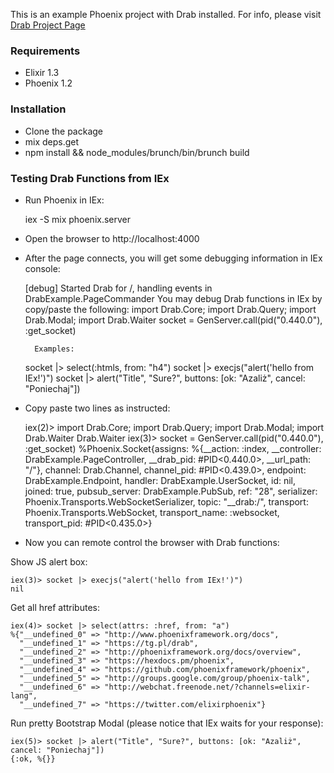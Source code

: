 This is an example Phoenix project with Drab installed. For info, please visit [Drab Project Page](https://github.com/grych/drab)

### Requirements

* Elixir 1.3
* Phoenix 1.2

### Installation

* Clone the package
* mix deps.get
* npm install && node_modules/brunch/bin/brunch build 

### Testing Drab Functions from IEx

* Run Phoenix in IEx:

    iex -S mix phoenix.server

* Open the browser to http://localhost:4000

* After the page connects, you will get some debugging information in IEx console:

    [debug] 
        Started Drab for /, handling events in DrabExample.PageCommander
        You may debug Drab functions in IEx by copy/paste the following:
    import Drab.Core; import Drab.Query; import Drab.Modal; import Drab.Waiter
    socket = GenServer.call(pid("0.440.0"), :get_socket)

        Examples:
    socket |> select(:htmls, from: "h4")
    socket |> execjs("alert('hello from IEx!')")
    socket |> alert("Title", "Sure?", buttons: [ok: "Azaliż", cancel: "Poniechaj"])

* Copy paste two lines as instructed:

    iex(2)> import Drab.Core; import Drab.Query; import Drab.Modal; import Drab.Waiter
    Drab.Waiter
    iex(3)> socket = GenServer.call(pid("0.440.0"), :get_socket)
    %Phoenix.Socket{assigns: %{__action: :index,
       __controller: DrabExample.PageController, __drab_pid: #PID<0.440.0>,
       __url_path: "/"}, channel: Drab.Channel, channel_pid: #PID<0.439.0>,
     endpoint: DrabExample.Endpoint, handler: DrabExample.UserSocket, id: nil,
     joined: true, pubsub_server: DrabExample.PubSub, ref: "28",
     serializer: Phoenix.Transports.WebSocketSerializer, topic: "__drab:/",
     transport: Phoenix.Transports.WebSocket, transport_name: :websocket,
     transport_pid: #PID<0.435.0>}

* Now you can remote control the browser with Drab functions:

Show JS alert box:

    iex(3)> socket |> execjs("alert('hello from IEx!')") 
    nil

Get all href attributes:

    iex(4)> socket |> select(attrs: :href, from: "a")
    %{"__undefined_0" => "http://www.phoenixframework.org/docs",
      "__undefined_1" => "https://tg.pl/drab",
      "__undefined_2" => "http://phoenixframework.org/docs/overview",
      "__undefined_3" => "https://hexdocs.pm/phoenix",
      "__undefined_4" => "https://github.com/phoenixframework/phoenix",
      "__undefined_5" => "http://groups.google.com/group/phoenix-talk",
      "__undefined_6" => "http://webchat.freenode.net/?channels=elixir-lang",
      "__undefined_7" => "https://twitter.com/elixirphoenix"}

Run pretty Bootstrap Modal (please notice that IEx waits for your response):

    iex(5)> socket |> alert("Title", "Sure?", buttons: [ok: "Azaliż", cancel: "Poniechaj"])
    {:ok, %{}}
